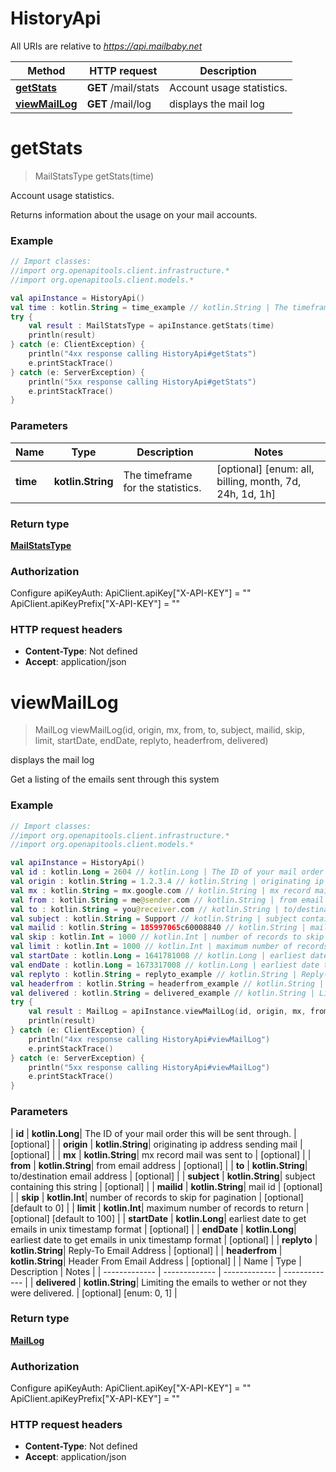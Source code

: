 # HistoryApi

All URIs are relative to *https://api.mailbaby.net*

| Method | HTTP request | Description |
| ------------- | ------------- | ------------- |
| [**getStats**](HistoryApi.md#getStats) | **GET** /mail/stats | Account usage statistics. |
| [**viewMailLog**](HistoryApi.md#viewMailLog) | **GET** /mail/log | displays the mail log |


<a id="getStats"></a>
# **getStats**
> MailStatsType getStats(time)

Account usage statistics.

Returns information about the usage on your mail accounts.

### Example
```kotlin
// Import classes:
//import org.openapitools.client.infrastructure.*
//import org.openapitools.client.models.*

val apiInstance = HistoryApi()
val time : kotlin.String = time_example // kotlin.String | The timeframe for the statistics.
try {
    val result : MailStatsType = apiInstance.getStats(time)
    println(result)
} catch (e: ClientException) {
    println("4xx response calling HistoryApi#getStats")
    e.printStackTrace()
} catch (e: ServerException) {
    println("5xx response calling HistoryApi#getStats")
    e.printStackTrace()
}
```

### Parameters
| Name | Type | Description  | Notes |
| ------------- | ------------- | ------------- | ------------- |
| **time** | **kotlin.String**| The timeframe for the statistics. | [optional] [enum: all, billing, month, 7d, 24h, 1d, 1h] |

### Return type

[**MailStatsType**](MailStatsType.md)

### Authorization


Configure apiKeyAuth:
    ApiClient.apiKey["X-API-KEY"] = ""
    ApiClient.apiKeyPrefix["X-API-KEY"] = ""

### HTTP request headers

 - **Content-Type**: Not defined
 - **Accept**: application/json

<a id="viewMailLog"></a>
# **viewMailLog**
> MailLog viewMailLog(id, origin, mx, from, to, subject, mailid, skip, limit, startDate, endDate, replyto, headerfrom, delivered)

displays the mail log

Get a listing of the emails sent through this system 

### Example
```kotlin
// Import classes:
//import org.openapitools.client.infrastructure.*
//import org.openapitools.client.models.*

val apiInstance = HistoryApi()
val id : kotlin.Long = 2604 // kotlin.Long | The ID of your mail order this will be sent through.
val origin : kotlin.String = 1.2.3.4 // kotlin.String | originating ip address sending mail
val mx : kotlin.String = mx.google.com // kotlin.String | mx record mail was sent to
val from : kotlin.String = me@sender.com // kotlin.String | from email address
val to : kotlin.String = you@receiver.com // kotlin.String | to/destination email address
val subject : kotlin.String = Support // kotlin.String | subject containing this string
val mailid : kotlin.String = 185997065c60008840 // kotlin.String | mail id
val skip : kotlin.Int = 1000 // kotlin.Int | number of records to skip for pagination
val limit : kotlin.Int = 1000 // kotlin.Int | maximum number of records to return
val startDate : kotlin.Long = 1641781008 // kotlin.Long | earliest date to get emails in unix timestamp format
val endDate : kotlin.Long = 1673317008 // kotlin.Long | earliest date to get emails in unix timestamp format
val replyto : kotlin.String = replyto_example // kotlin.String | Reply-To Email Address
val headerfrom : kotlin.String = headerfrom_example // kotlin.String | Header From Email Address
val delivered : kotlin.String = delivered_example // kotlin.String | Limiting the emails to wether or not they were delivered.
try {
    val result : MailLog = apiInstance.viewMailLog(id, origin, mx, from, to, subject, mailid, skip, limit, startDate, endDate, replyto, headerfrom, delivered)
    println(result)
} catch (e: ClientException) {
    println("4xx response calling HistoryApi#viewMailLog")
    e.printStackTrace()
} catch (e: ServerException) {
    println("5xx response calling HistoryApi#viewMailLog")
    e.printStackTrace()
}
```

### Parameters
| **id** | **kotlin.Long**| The ID of your mail order this will be sent through. | [optional] |
| **origin** | **kotlin.String**| originating ip address sending mail | [optional] |
| **mx** | **kotlin.String**| mx record mail was sent to | [optional] |
| **from** | **kotlin.String**| from email address | [optional] |
| **to** | **kotlin.String**| to/destination email address | [optional] |
| **subject** | **kotlin.String**| subject containing this string | [optional] |
| **mailid** | **kotlin.String**| mail id | [optional] |
| **skip** | **kotlin.Int**| number of records to skip for pagination | [optional] [default to 0] |
| **limit** | **kotlin.Int**| maximum number of records to return | [optional] [default to 100] |
| **startDate** | **kotlin.Long**| earliest date to get emails in unix timestamp format | [optional] |
| **endDate** | **kotlin.Long**| earliest date to get emails in unix timestamp format | [optional] |
| **replyto** | **kotlin.String**| Reply-To Email Address | [optional] |
| **headerfrom** | **kotlin.String**| Header From Email Address | [optional] |
| Name | Type | Description  | Notes |
| ------------- | ------------- | ------------- | ------------- |
| **delivered** | **kotlin.String**| Limiting the emails to wether or not they were delivered. | [optional] [enum: 0, 1] |

### Return type

[**MailLog**](MailLog.md)

### Authorization


Configure apiKeyAuth:
    ApiClient.apiKey["X-API-KEY"] = ""
    ApiClient.apiKeyPrefix["X-API-KEY"] = ""

### HTTP request headers

 - **Content-Type**: Not defined
 - **Accept**: application/json

